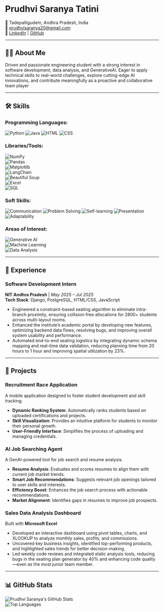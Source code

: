 # Prudhvi Saranya Tatini

📍 Tadepalligudem, Andhra Pradesh, India  
📧 [prudhvisaranya20@gmail.com](mailto:prudhvisaranyatatini@gmail.com)  
🔗 [LinkedIn](https://linkedin.com/in/PrudhviSaranya) | [GitHub](https://github.com/PrudhviSaranya)

---

## 👩‍💻 About Me

Driven and passionate engineering student with a strong interest in software development, data analysis, and GenerativeAI. Eager to apply technical skills to real-world challenges, explore cutting-edge AI innovations, and contribute meaningfully as a proactive and collaborative team player

---

## 🛠️ Skills

### Programming Languages:
![Python](https://img.shields.io/badge/-Python-3776AB?logo=python&logoColor=white) ![Java](https://img.shields.io/badge/-Java-007396?logo=java&logoColor=white) ![HTML](https://img.shields.io/badge/-HTML5-E34F26?logo=html5&logoColor=white) ![CSS](https://img.shields.io/badge/-CSS3-1572B6?logo=css3&logoColor=white)  

### Libraries/Tools:  
![NumPy](https://img.shields.io/badge/-NumPy-013243?logo=numpy&logoColor=white)  
![Pandas](https://img.shields.io/badge/-Pandas-150458?logo=pandas&logoColor=white)  
![Matplotlib](https://img.shields.io/badge/-Matplotlib-11557C?logo=python&logoColor=white)  
![LangChain](https://img.shields.io/badge/-LangChain-FF6F00?logo=chain&logoColor=white)  
![Beautiful Soup](https://img.shields.io/badge/-Beautiful%20Soup-4B8BBE?logo=python&logoColor=white)  
![Excel](https://img.shields.io/badge/-Excel-217346?logo=microsoft-excel&logoColor=white)  
![SQL](https://img.shields.io/badge/-SQL-4479A1?logo=postgresql&logoColor=white)


### Soft Skills:
![Communication](https://img.shields.io/badge/-Communication-0078D4?logo=messenger&logoColor=white) ![Problem Solving](https://img.shields.io/badge/-Problem%20Solving-FF6F00?logo=lightbulb&logoColor=white) ![Self-learning](https://img.shields.io/badge/-Self--learning-4CAF50?logo=book&logoColor=white) ![Presentation](https://img.shields.io/badge/-Presentation-FF4081?logo=google-slides&logoColor=white) ![Adaptability](https://img.shields.io/badge/-Adaptability-FFC107?logo=rocket&logoColor=white)  

### Areas of Interest: 
![Generative AI](https://img.shields.io/badge/-Generative%20AI-8E44AD?logo=artstation&logoColor=white)  
![Machine Learning](https://img.shields.io/badge/-Machine%20Learning-27AE60?logo=tensorflow&logoColor=white)  
![Data Analysis](https://img.shields.io/badge/-Data%20Analysis-1F618D?logo=chart-line&logoColor=white)


---

## 💼 Experience

### **Software Development Intern**  
**NIT Andhra Pradesh** | *May 2025 – Jul 2025*  
**Tech Stack**: Django, PostgreSQL, HTML/CSS, JavaScript  
- Engineered a constraint-based seating algorithm to eliminate intra-branch proximity, ensuring collision-free allocations for 2800+ students across multi-layout rooms.  
- Enhanced the institute’s academic portal by developing new features, optimizing backend data flows, resolving bugs, and improving overall system usability and performance. 
- Automated end-to-end seating logistics by integrating dynamic schema mapping and real-time data validation, reducing planning time from 20 hours to 1 hour and improving spatial utilization by 23%.

---

## 🚀 Projects

### **Recruitment Race Application**  
A mobile application designed to foster student development and skill tracking.  
- **Dynamic Ranking System**: Automatically ranks students based on uploaded certifications and projects.  
- **Skill Visualization**: Provides an intuitive platform for students to monitor their personal growth.  
- **User-Friendly Interface**: Simplifies the process of uploading and managing credentials.  

### **AI Job Searching Agent**  
A GenAI-powered tool for job search and resume analysis.  
- **Resume Analysis**: Evaluates and scores resumes to align them with current job market trends.  
- **Smart Job Recommendations**: Suggests relevant job openings tailored to user skills and interests.  
- **Efficiency Boost**: Enhances the job search process with actionable recommendations.  
- **Market Alignment**: Identifies gaps in resumes to improve job prospects.

### **Sales Data Analysis Dashboard**  
Built with **Microsoft Excel**  
- Developed an interactive dashboard using pivot tables, charts, and XLOOKUP to analyze monthly sales, profits, and commissions.  
- Uncovered key business insights, identified top-performing products, and highlighted sales trends for better decision-making.  
- Led weekly code reviews and integrated static analysis tools, reducing bugs in the seating plan generator by 40% and enhancing code quality—even as the most junior team member.

---

## 📊 GitHub Stats

![Prudhvi Saranya's GitHub Stats](https://github-readme-stats.vercel.app/api?username=PrudhviSaranya&show_icons=true&theme=radical)  
![Top Languages](https://github-readme-stats.vercel.app/api/top-langs/?username=PrudhviSaranya&layout=compact&theme=radical)
